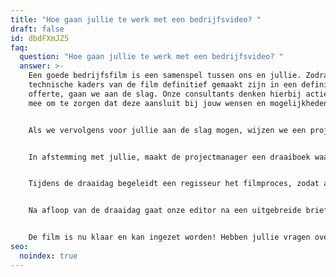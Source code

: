```yaml
---
title: "Hoe gaan jullie te werk met een bedrijfsvideo? "
draft: false
id: dbdFXmJZ5
faq:
  question: "Hoe gaan jullie te werk met een bedrijfsvideo? "
  answer: >-
    Een goede bedrijfsfilm is een samenspel tussen ons en jullie. Zodra de
    technische kaders van de film definitief gemaakt zijn in een definitieve
    offerte, gaan we aan de slag. Onze consultants denken hierbij actief met je
    mee om te zorgen dat deze aansluit bij jouw wensen en mogelijkheden.


    Als we vervolgens voor jullie aan de slag mogen, wijzen we een projectmanager (en tevens regisseur) aan jullie project toe. De projectmanager is je aanspreekpunt en staat klaar om je te helpen met al je vragen en uitdagingen. De projectmanager plant samen met jou een creatieve sessie in, waarin alle creatieve ideeën besproken en concreet gemaakt worden. Vervolgens zal de projectmanager een opzet maken voor het script of de interviewvragen. Hierop kunnen jullie feedback geven, zodat deze in afstemming definitief gemaakt kunnen worden. Indien er gekozen is voor een voice-over, gaan wij op zoek naar een geschikte stem en laten we jullie uit een kleine voorselectie een keuze maken. Als we de juiste stem gevonden hebben, zorgen wij dat deze stemacteur of actrice, het script zal inspreken.


    In afstemming met jullie, maakt de projectmanager een draaiboek waarin alle details staan voor de draaidag. Denk aan een planning, script en interviewvragen. Zodra het draaiboek definitief is, zijn we klaar voor de draaidag!


    Tijdens de draaidag begeleidt een regisseur het filmproces, zodat alles volgens draaiboek verloopt. Een regisseur, cameraman en assistent zijn standaard aanwezig op de filmset, maar voor grotere klussen maken we ook gebruik van lichtspecialisten.


    Na afloop van de draaidag gaat onze editor na een uitgebreide briefing aan de slag met de filmedit. Vaak is de editor al aanwezig op de draaidag om een naadloze aansluiting te garanderen. Vervolgens leveren we een eerste versie van de film op, waarop jullie feedback kunnen geven. Deze feedback bespreken we samen en verwerken we om de film definitief te maken. Na akkoord op de film worden eventuele teaserversies, ondertitelingen, filmposters, etc. gemaakt.


    De film is nu klaar en kan ingezet worden! Hebben jullie vragen over de inzet, en hoe je dit het beste aanpakt? Dan denken we graag met je mee.
seo:
  noindex: true
---
```

